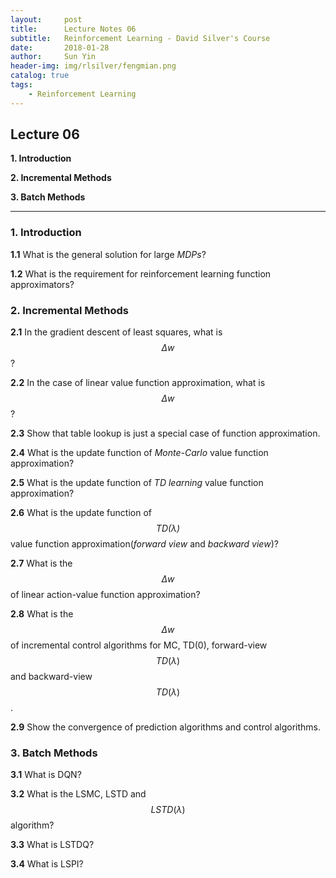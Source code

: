 ```yaml
---
layout:     post
title:      Lecture Notes 06
subtitle:   Reinforcement Learning - David Silver's Course
date:       2018-01-28
author:     Sun Yin
header-img: img/rlsilver/fengmian.png
catalog: true
tags:
    - Reinforcement Learning
---
```

## Lecture 06

**1. Introduction**

**2. Incremental Methods**

**3. Batch Methods**

---

### 1. Introduction

**1.1** What is the general solution for large *MDPs*?

**1.2** What is the requirement for reinforcement learning function approximators?

### 2. Incremental Methods

**2.1** In the gradient descent of least squares, what is $$\Delta w$$?

**2.2** In the case of linear value function approximation, what is $$\Delta w$$?

**2.3** Show that table lookup is just a special case of function approximation.

**2.4** What is the update function of *Monte-Carlo* value function approximation?

**2.5** What is the update function of *TD learning* value function approximation?

**2.6** What is the update function of *$$TD(\lambda)$$* value function approximation(*forward view* and *backward view*)?

**2.7** What is the $$\Delta w$$ of linear action-value function approximation?

**2.8** What is the $$\Delta w$$ of incremental control algorithms for MC, TD(0), forward-view $$TD(\lambda)$$ and backward-view $$TD(\lambda)$$.

**2.9** Show the convergence of prediction algorithms and control algorithms. 

### 3. Batch Methods

**3.1** What is DQN?

**3.2** What is the LSMC, LSTD and $$LSTD(\lambda)$$ algorithm?

**3.3** What is LSTDQ?

**3.4** What is LSPI?




